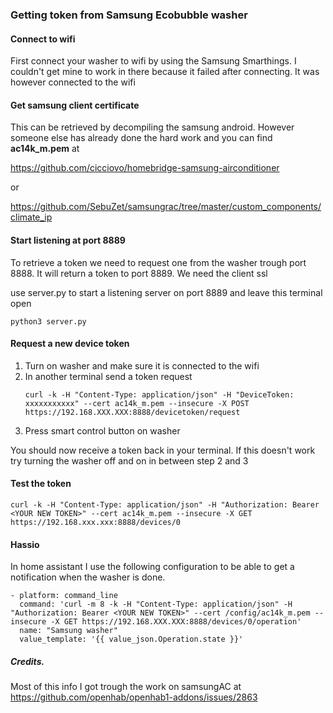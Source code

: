 ### Getting token from Samsung Ecobubble washer

#### Connect to wifi
First connect your washer to wifi by using the Samsung Smarthings. I couldn't get mine to work in there because it failed after connecting. It was however connected to the wifi
 
#### Get samsung client certificate 
This can be retrieved by decompiling the samsung android. However someone else has already done the hard work and you can find **ac14k_m.pem** at

https://github.com/cicciovo/homebridge-samsung-airconditioner

or
 
https://github.com/SebuZet/samsungrac/tree/master/custom_components/climate_ip
 
#### Start listening at port 8889
To retrieve a token we need to request one from the washer trough port 8888.
It will return a token to port 8889. We need the client ssl 

use server.py to start a listening server on port 8889 and leave this terminal open

```
python3 server.py
```

#### Request a new device token
1. Turn on washer and make sure it is connected to the wifi
2. In another terminal send a token request 
    ```
    curl -k -H "Content-Type: application/json" -H "DeviceToken: xxxxxxxxxxx" --cert ac14k_m.pem --insecure -X POST https://192.168.XXX.XXX:8888/devicetoken/request 
    ```
3. Press smart control button on washer

You should now receive a token back in your terminal. If this doesn't work try turning the washer off and on in between step 2 and 3

#### Test the token
```
curl -k -H "Content-Type: application/json" -H "Authorization: Bearer <YOUR NEW TOKEN>" --cert ac14k_m.pem --insecure -X GET https://192.168.xxx.xxx:8888/devices/0
```

#### Hassio
In home assistant I use the following configuration to be able to get a notification when the washer is done.
```
- platform: command_line
  command: 'curl -m 8 -k -H "Content-Type: application/json" -H "Authorization: Bearer <YOUR NEW TOKEN>" --cert /config/ac14k_m.pem --insecure -X GET https://192.168.XXX.XXX:8888/devices/0/operation'
  name: "Samsung washer"
  value_template: '{{ value_json.Operation.state }}'
```

##### Credits.
Most of this info I got trough the work on samsungAC at
https://github.com/openhab/openhab1-addons/issues/2863

